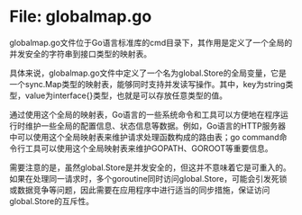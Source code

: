 # File: globalmap.go

globalmap.go文件位于Go语言标准库的cmd目录下，其作用是定义了一个全局的并发安全的字符串到接口类型的映射表。

具体来说，globalmap.go文件中定义了一个名为global.Store的全局变量，它是一个sync.Map类型的映射表，能够同时支持并发读写操作。其中，key为string类型，value为interface{}类型，也就是可以存放任意类型的值。

通过使用这个全局的映射表，Go语言的一些系统命令和工具可以方便地在程序运行时维护一些全局的配置信息、状态信息等数据。例如，Go语言的HTTP服务器中可以使用这个全局映射表来维护请求处理函数构成的路由表；go command命令行工具可以使用这个全局映射表来维护GOPATH、GOROOT等重要信息。

需要注意的是，虽然global.Store是并发安全的，但这并不意味着它是可重入的。如果在处理同一请求时，多个goroutine同时访问global.Store，可能会引发死锁或数据竞争等问题，因此需要在应用程序中进行适当的同步措施，保证访问global.Store的互斥性。

